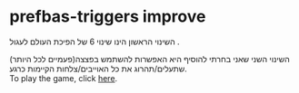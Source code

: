 # prefbas-triggers improve
השינוי הראשון הינו שינוי 6 של הפיכת העולם לעגול
.<br />

השינוי השני שאני בחרתי להוסיף היא האפשרות להשתמש בפצצה(פעמיים לכל היותר) שתעלים/תהרוג את כל האוייבים/צלחות הקיימות כרגע.<br />
To play the game, click [here](https://daniel-zaken.itch.io/02-prefabs-triggers-improve).
